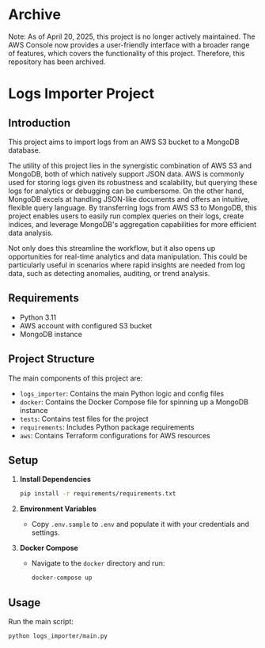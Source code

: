 # Archive

Note: As of April 20, 2025, this project is no longer actively maintained. The AWS Console now provides a user-friendly interface with a broader range of features, which covers the functionality of this project. Therefore, this repository has been archived.




# Logs Importer Project

## Introduction

This project aims to import logs from an AWS S3 bucket to a MongoDB database.

The utility of this project lies in the synergistic combination of AWS S3 and MongoDB, both of which natively support JSON data. AWS is commonly used for storing logs given its robustness and scalability, but querying these logs for analytics or debugging can be cumbersome. On the other hand, MongoDB excels at handling JSON-like documents and offers an intuitive, flexible query language. By transferring logs from AWS S3 to MongoDB, this project enables users to easily run complex queries on their logs, create indices, and leverage MongoDB's aggregation capabilities for more efficient data analysis.

Not only does this streamline the workflow, but it also opens up opportunities for real-time analytics and data manipulation. This could be particularly useful in scenarios where rapid insights are needed from log data, such as detecting anomalies, auditing, or trend analysis.

## Requirements

- Python 3.11
- AWS account with configured S3 bucket
- MongoDB instance

## Project Structure

The main components of this project are:

- `logs_importer`: Contains the main Python logic and config files
- `docker`: Contains the Docker Compose file for spinning up a MongoDB instance
- `tests`: Contains test files for the project
- `requirements`: Includes Python package requirements
- `aws`: Contains Terraform configurations for AWS resources

## Setup

1. **Install Dependencies**

   ```sh
   pip install -r requirements/requirements.txt
   ```

2. **Environment Variables**

   - Copy `.env.sample` to `.env` and populate it with your credentials and settings.

3. **Docker Compose**
   - Navigate to the `docker` directory and run:
     ```sh
     docker-compose up
     ```

## Usage

Run the main script:

```sh
python logs_importer/main.py
```
